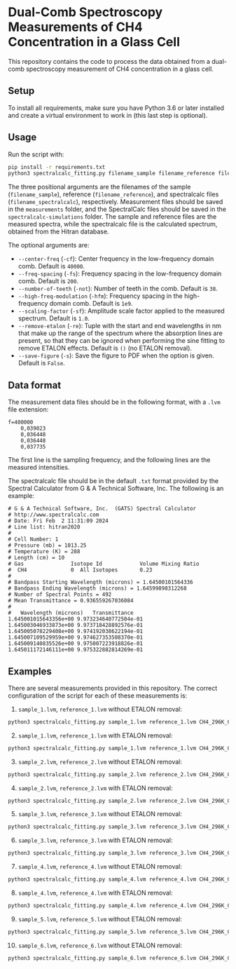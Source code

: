 # Dual-Comb Spectroscopy Measurements of CH4 Concentration in a Glass Cell

This repository contains the code to process the data obtained from a dual-comb spectroscopy
measurement of CH4 concentration in a glass cell. 

## Setup

To install all requirements, make sure you have Python 3.6 or later installed and create a virtual
environment to work in (this last step is optional).

## Usage

Run the script with:
```bash
pip install -r requirements.txt
python3 spectralcalc_fitting.py filename_sample filename_reference filename_spectralcalc [-h] [--center-freq CENTER_FREQ] [--freq-spacing FREQ_SPACING] [--number-of-teeth NUMBER_OF_TEETH] [--high-freq-modulation HIGH_FREQ_MODULATION] [--scaling-factor SCALING_FACTOR] [--remove-etalon REMOVE_ETALON REMOVE_ETALON] [--save-figure | --no-save-figure | -s] 
```

The three positional arguments are the filenames of the sample (`filename_sample`), reference 
(`filename_reference`), and spectralcalc files (`filename_spectralcalc`), respectively. Measurement files should be saved in the `measurements` folder, and the SpectralCalc files should be saved in the `spectralcalc-simulations` folder. The sample
and reference files are the measured spectra, while the spectralcalc file is the calculated 
spectrum, obtained from the Hitran database.

The optional arguments are:
* `--center-freq` (`-cf`): Center frequency in the low-frequency domain comb. Default is `40000`.
* `--freq-spacing` (`-fs`): Frequency spacing in the low-frequency domain comb. Default is `200`.
* `--number-of-teeth` (`-not`): Number of teeth in the comb. Default is `38`.
* `--high-freq-modulation` (`-hfm`): Frequency spacing in the high-frequency domain comb. Default is
  `1e9`.
* `--scaling-factor` (`-sf`): Amplitude scale factor applied to the measured spectrum. Default is 
  `1.0`.
* `--remove-etalon` (`-re`): Tuple with the start and end wavelengths in nm that make up the range
  of the spectrum where the absorption lines are present, so that they can be ignored when 
  performing the sine fitting to remove ETALON effects. Default is `()` (no ETALON removal).
* `--save-figure` (`-s`): Save the figure to PDF when the option is given. Default is `False`.

## Data format

The measurement data files should be in the following format, with a `.lvm` file extension:

```
f=400000
	0,039023
	0,036448
	0,036448
	0,037735
```

The first line is the sampling frequency, and the following lines are the measured intensities.

The spectralcalc file should be in the default `.txt` format provided by the Spectral Calculator 
from G & A Technical Software, Inc. The following is an example:

```
# G & A Technical Software, Inc.  (GATS) Spectral Calculator
# http://www.spectralcalc.com
# Date: Fri Feb  2 11:31:09 2024
# Line list: hitran2020
#
# Cell Number: 1
# Pressure (mb) = 1013.25
# Temperature (K) = 288
# Length (cm) = 10
# Gas               Isotope Id            Volume Mixing Ratio   
#  CH4              0  All Isotopes       0.23                 
#
# Bandpass Starting Wavelength (microns) = 1.64500101564336
# Bandpass Ending Wavelength (microns) = 1.64599898312268
# Number of Spectral Points = 492
# Mean Transmittance = 0.936559267036084
#
#   Wavelength (microns)   Transmittance
1.645001015643356e+00 9.973234640772504e-01
1.645003046933873e+00 9.973718428892576e-01
1.645005078229408e+00 9.974192038622194e-01
1.645007109529959e+00 9.974627353508370e-01
1.645009140835526e+00 9.975007223918826e-01
1.645011172146111e+00 9.975322882814269e-01
```


## Examples

There are several measurements provided in this repository. The correct configuration of the script 
for each of these measurements is:

1. `sample_1.lvm`, `reference_1.lvm` without ETALON removal:
```bash
python3 spectralcalc_fitting.py sample_1.lvm reference_1.lvm CH4_296K_0.15VMR.txt -cf 40000 -fs 200 -not 35 -hfm 1000000000.0 -sf 1.04
```

2. `sample_1.lvm`, `reference_1.lvm` with ETALON removal:
```bash
python3 spectralcalc_fitting.py sample_1.lvm reference_1.lvm CH4_296K_0.08VMR.txt -cf 40000 -fs 200 -not 35 -hfm 1000000000.0 -sf 1.03 -re 1645.44 1645.65
```

3. `sample_2.lvm`, `reference_2.lvm` without ETALON removal:
```bash
python3 spectralcalc_fitting.py sample_2.lvm reference_2.lvm CH4_296K_0.31VMR.txt -cf 40000 -fs 100 -not 34 -hfm 1500000000.0 -sf 1.11
```

4. `sample_2.lvm`, `reference_2.lvm` with ETALON removal:
```bash
python3 spectralcalc_fitting.py sample_2.lvm reference_2.lvm CH4_296K_0.28VMR.txt -cf 40000 -fs 100 -not 34 -hfm 1500000000.0 -sf 1.075 -re 1645.39 1645.7
```

5. `sample_3.lvm`, `reference_3.lvm` without ETALON removal:
```bash
python3 spectralcalc_fitting.py sample_3.lvm reference_3.lvm CH4_296K_0.29VMR.txt -cf 40000 -fs 100 -not 34 -hfm 1500000000.0 -sf 1.1
```

6. `sample_3.lvm`, `reference_3.lvm` with ETALON removal:
```bash
python3 spectralcalc_fitting.py sample_3.lvm reference_3.lvm CH4_296K_0.32VMR.txt -cf 40000 -fs 100 -not 34 -hfm 1500000000.0 -sf 0.95 -re 1645.45 1645.75
```

7. `sample_4.lvm`, `reference_4.lvm` without ETALON removal:
```bash
python3 spectralcalc_fitting.py sample_4.lvm reference_4.lvm CH4_296K_0.29VMR.txt -cf 40000 -fs 100 -not 34 -hfm 1500000000.0 -sf 1.1
```

8. `sample_4.lvm`, `reference_4.lvm` with ETALON removal:
```bash
python3 spectralcalc_fitting.py sample_4.lvm reference_4.lvm CH4_296K_0.3VMR.txt -cf 40000 -fs 100 -not 34 -hfm 1500000000.0 -sf 0.95 -re 1645.48 1645.75
```

9. `sample_5.lvm`, `reference_5.lvm` without ETALON removal:
```bash
python3 spectralcalc_fitting.py sample_5.lvm reference_5.lvm CH4_296K_0.04VMR.txt -cf 40000 -fs 200 -not 38 -hfm 1500000000.0 -sf 0.96
```

10. `sample_6.lvm`, `reference_6.lvm` without ETALON removal:
```bash
python3 spectralcalc_fitting.py sample_6.lvm reference_6.lvm CH4_296K_0.043VMR.txt -cf 40000 -fs 200 -not 36 -hfm 1500000000.0 -sf 0.98
```